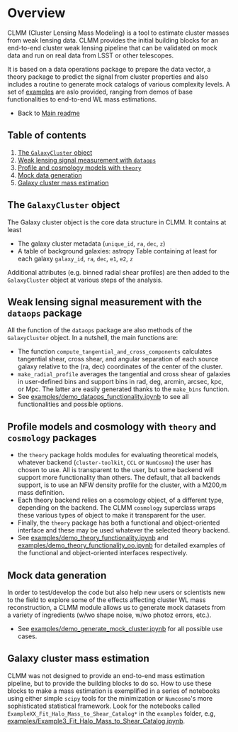
# Overview
CLMM (Cluster Lensing Mass Modeling) is a tool to estimate cluster masses from weak lensing data. CLMM provides the initial building blocks for an end-to-end cluster weak lensing pipeline that can be validated on mock data and run on real data from LSST or other telescopes.

It is based on a data operations package to prepare the data vector, a theory package to predict the signal from cluster properties and also includes a routine to generate mock catalogs of various complexity levels.  A set of [examples](https://github.com/LSSTDESC/CLMM/tree/main/examples) are aslo provided, ranging from demos of base functionalities to end-to-end WL mass estimations.

* Back to [Main readme](README.md)

## Table of contents
1. [The `GalaxyCluster` object](#the_galaxycluster_object)
2. [Weak lensing signal measurement with `dataops`](#weak_lensing_signal_measurement_with_dataops)
3. [Profile and cosmology models with `theory`](#profile_and_cosmology_models_with_theory)
4. [Mock data generation](#mock_data_generation)
5. [Galaxy cluster mass estimation](#galaxy_cluster_mass_estimation)


## The `GalaxyCluster` object <a name="the_galaxycluster_object"></a>
The Galaxy cluster object is the core data structure in CLMM. It contains at least
  * The galaxy cluster metadata (`unique_id`, `ra`, `dec`, `z`) 
  * A table of background galaxies: astropy Table containing at least for each galaxy `galaxy_id`, `ra`, `dec`, `e1`, `e2`, `z`

Additional attributes (e.g. binned radial shear profiles) are then added to the `GalaxyCluster` object at various steps of the analysis.

## Weak lensing signal measurement with the `dataops` package <a name="weak_lensing_signal_measurement_with_dataops"></a>
All the function of the `dataops` package are also methods of the `GalaxyCluster` object. In a nutshell, the main functions are:
  * The function `compute_tangential_and_cross_components` calculates tangential shear, cross shear, and angular separation of each source galaxy relative to the (ra, dec) coordinates of the center of the cluster.
  * `make_radial_profile` averages the tangential and cross shear of galaxies in user-defined bins and support bins in rad, deg, arcmin, arcsec, kpc, or Mpc. The latter are easily generated thanks to the `make_bins` function. 
  * See [examples/demo_dataops_functionality.ipynb](examples/demo_polaraveraging_functionality.ipynb) to see all functionalities and possible options.

## Profile models and cosmology with `theory` and `cosmology` packages <a name="profile_and_cosmology_models_with_modeling"></a>

  * the `theory` package holds modules for evaluating theoretical models, whatever backend (`cluster-toolkit`, `CCL` or `NumCosmo`) the user has chosen to use. All is transparent to the user, but some backend will support more functionality than others. The default, that all backends support, is to use an NFW density profile for the cluster, with a M200,m mass definition.
  * Each theory backend relies on a cosmology object, of a different type, depending on the backend. The CLMM `cosmology` superclass wraps these various types of object to make it transparent for the user. 
  * Finally, the `theory` package has both a functional and object-oriented interface and these may be used whatever the selected theory backend.
  * See [examples/demo_theory_functionality.ipynb](examples/demo_theory_functionality.ipynb)  and [examples/demo_theory_functionality_oo.ipynb](examples/demo_theory_functionality.ipynb) for detailed examples of the functional and object-oriented interfaces respectively.

## Mock data generation <a name="mock_data_generation"></a>
In order to test/develop the code but also help new users or scientists new to the field to explore some of the effects affecting cluster WL mass reconstruction, a CLMM module allows us to generate mock datasets from a variety of ingredients (w/wo shape noise, w/wo photoz errors, etc.).
  * See [examples/demo_generate_mock_cluster.ipynb](examples/demo_generate_mock_cluster.ipynb) for all possible use cases.


## Galaxy cluster mass estimation <a name="galaxy_cluster_mass_estimation"></a>
CLMM was not designed to provide an end-to-end mass estimation pipeline, but to provide the building blocks to do so. How to use these blocks to make a mass estimation is exemplified in a series of notebooks using either simple `scipy` tools for the minimization or `Numcosmo`'s more sophisticated statistical framework. Look for the notebooks called `ExampleXX_Fit_Halo_Mass_to_Shear_Catalog*` in the `examples` folder, e.g, [examples/Example3_Fit_Halo_Mass_to_Shear_Catalog.ipynb](examples/Example2_Fit_Halo_Mass_to_Shear_Catalog.ipynb).
